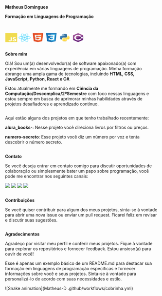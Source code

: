 <strong>Matheus Domingues</strong>


<strong>Formação em Linguagens de Programação</strong>
##

<div style="display: inline_block"><br>
  <img align="center" alt="Matheus-Js" height="30" width="40" src="https://raw.githubusercontent.com/devicons/devicon/master/icons/javascript/javascript-plain.svg">
  <img align="center" alt="Matheus-React" height="30" width="40" src="https://raw.githubusercontent.com/devicons/devicon/master/icons/react/react-original.svg">
  <img align="center" alt="Matheus-HTML" height="30" width="40" src="https://raw.githubusercontent.com/devicons/devicon/master/icons/html5/html5-original.svg">
  <img align="center" alt="Matheus-CSS" height="30" width="40" src="https://raw.githubusercontent.com/devicons/devicon/master/icons/css3/css3-original.svg">
  <img align="center" alt="Matheus-Python" height="30" width="40" src="https://raw.githubusercontent.com/devicons/devicon/master/icons/python/python-original.svg">
  <img align="center" alt="Matheus-Csharp" height="30" width="40" src="https://raw.githubusercontent.com/devicons/devicon/master/icons/csharp/csharp-original.svg">
</div>

##
<strong>Sobre mim</strong>

Olá! Sou um(a) desenvolvedor(a) de software apaixonado(a) com experiência em várias linguagens de programação. Minha formação abrange uma ampla gama de tecnologias, incluindo <strong>HTML, CSS, JavaScript, Python, React e C#</strong>.

Estou atualmente me formando em <strong>Ciência da Computação/Descomplica/2ºSemestre</strong> com foco nessas linguagens e estou sempre em busca de aprimorar minhas habilidades através de projetos desafiadores e aprendizado contínuo.
##

Aqui estão alguns dos projetos em que tenho trabalhado recentemente:

<strong>alura_books-</strong>: Nesse projeto você direciona livros por filtros ou preços.

<strong>numero-secreto</strong>: Esse projeto você diz um número por voz e tenta descobrir o número secreto.

##


<strong>Contato</strong>

Se você deseja entrar em contato comigo para discutir oportunidades de colaboração ou simplesmente bater um papo sobre programação, você pode me encontrar nos seguintes canais:
<div>
  <a href="https://www.instagram.com/matheus_dsilvas/" target="_blank"><img src="https://img.shields.io/badge/-Instagram-%23E4405F?style=for-the-badge&logo=instagram&logoColor=white" target="_blank"></a>
 <a href="https://discord.gg/hTKzmak" target="_blank"><img src="https://img.shields.io/badge/Discord-7289DA?style=for-the-badge&logo=discord&logoColor=white" target="_blank"></a> 
  <a href = "matheus13domingues@gmail.com"><img src="https://img.shields.io/badge/-Gmail-%23333?style=for-the-badge&logo=gmail&logoColor=white" target="_blank"></a>
  <a href="https://www.linkedin.com/in/matheus-domingues-/" target="_blank"><img src="https://img.shields.io/badge/-LinkedIn-%230077B5?style=for-the-badge&logo=linkedin&logoColor=white" target="_blank"></a> 
  
</div>

##

<strong>Contribuições</strong>

Se você quiser contribuir para algum dos meus projetos, sinta-se à vontade para abrir uma nova issue ou enviar um pull request. Ficarei feliz em revisar e discutir suas sugestões.

##

<strong>Agradecimentos</strong>

Agradeço por visitar meu perfil e conferir meus projetos. Fique à vontade para explorar os repositórios e fornecer feedback. Estou ansioso(a) para ouvir de você!

Esse é apenas um exemplo básico de um README.md para destacar sua formação em linguagens de programação específicas e fornecer informações sobre você e seus projetos. Sinta-se à vontade para personalizá-lo de acordo com suas necessidades e estilo.

![Snake animation](Matheus-D .github/workflows/cobrinha.yml)
